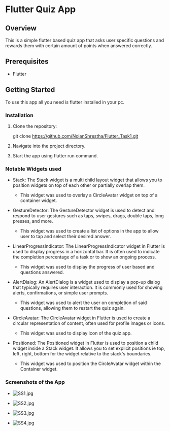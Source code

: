 # Flutter Quiz App

## Overview

This is a simple flutter based quiz app that asks user specific questions and rewards them with certain amount of points when answered correctly.

## Prerequisites

- Flutter 

## Getting Started

To use this app all you need is flutter installed in your pc.

### Installation

1. Clone the repository:

     git clone https://github.com/NolanShrestha/Flutter_Task1.git

2. Navigate into the project directory.

3. Start the app using flutter run command.

### Notable Widgets used 

- Stack: The Stack widget is a multi child layout widget that allows you to position widgets on top of each other or partially overlap them. 
    - This widget was used to overlay a CircleAvatar widget on top of a container widget.

- GestureDetector: The GestureDetector widget is used to detect and respond to user gestures such as taps, swipes, drags, double taps, long presses, and more.
    - This widget was used to create a list of options in the app to allow user to tap and select their desired answer.

- LinearProgressIndicator: The LinearProgressIndicator widget in Flutter is used to display progress in a horizontal bar. It is often used to indicate the completion percentage of a task or to show an ongoing process.
    - This widget was used to display the progress of user based and questions answered.

- AlertDialog: An AlertDialog is a widget used to display a pop-up dialog that typically requires user interaction. It is commonly used for showing alerts, confirmations, or simple user prompts.
    - This widget was used to alert the user on completion of said questions, allowing them to restart the quiz again.

- CircleAvatar: The CircleAvatar widget in Flutter is used to create a circular representation of content, often used for profile images or icons.
    - This widget was used to display icon of the quiz app.

- Positioned: The Positioned widget in Flutter is used to position a child widget inside a Stack widget. It allows you to set explicit positions ie top, left, right, bottom for the widget relative to the stack's boundaries.
    - This widget was used to position the CircleAvatar widget within the Container widget.

### Screenshots of the App

- ![SS1.jpg](./task1/ScreenShots/SS1.jpg)

- ![SS2.jpg](./task1/ScreenShots/SS2.jpg)
    
- ![SS3.jpg](./task1/ScreenShots/SS3.jpg)

- ![SS4.jpg](./task1/ScreenShots/SS4.jpg)


